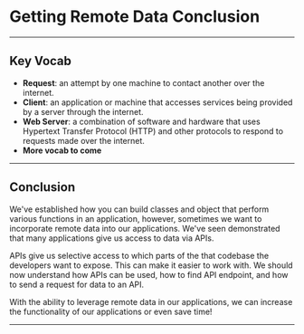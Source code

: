 # Getting Remote Data Conclusion

***

## Key Vocab

- **Request**: an attempt by one machine to contact another over the internet.
- **Client**: an application or machine that accesses services being provided by a server through the internet.
- **Web Server**: a combination of software and hardware that uses Hypertext Transfer Protocol (HTTP) and other protocols to respond to requests made over the internet.
- **More vocab to come**

***

## Conclusion

We've established how you can build classes and object that perform various functions in an application, however, sometimes we want to incorporate remote data into our applications. We've seen demonstrated that many applications give us access to data via APIs.

APIs give us selective access to which parts of the that codebase the developers want to expose. This can make it easier to work with. We should now understand how APIs can be used, how to find API endpoint, and how to send a request for data to an API.

With the ability to leverage remote data in our applications, we can increase the functionality of our applications or even save time!

***
